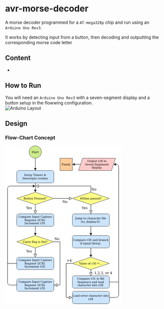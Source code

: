 # avr-morse-decoder
A morse decoder programmed for a `AT-mega328p` chip and run using an `Arduino Uno Rev3`.  
  
It works by detecting input from a button, then decoding and outputting the corresponding morse code letter  
  
## Content
 * 

## How to Run
You will need an `Arduino Uno Rev3` with a seven-segment display and a button setup in the flowwing configuration.  
<img alt="Arduino Layout" src="arduino_layout">

## Design
  
### Flow-Chart Concept
  
<img alt="Flow Chart" src="README/decoder_flow.png">
  
### 